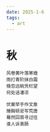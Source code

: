 ```yaml
---
date: 2025-1-6
tags: 
  - art
---
```


# 秋

```
风卷黄叶落寒塘
雨打青阶抹白霜
倏忽远眺凭栏望
何处话凄凉

伏案举手作文章
捶胸顿足写荒唐
蓦然回首寻过往
谁人诉衷肠
```


